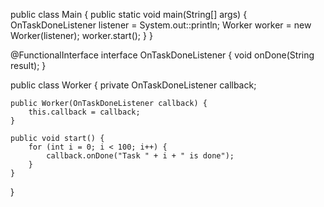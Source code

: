 public class Main {
    public static void main(String[] args) {
        OnTaskDoneListener listener = System.out::println;
        Worker worker = new Worker(listener);
        worker.start();
    }
}

@FunctionalInterface
interface OnTaskDoneListener {
    void onDone(String result);
}

public class Worker {
    private OnTaskDoneListener callback;

    public Worker(OnTaskDoneListener callback) {
        this.callback = callback;
    }

    public void start() {
        for (int i = 0; i < 100; i++) {
            callback.onDone("Task " + i + " is done");
        }
    }
}
